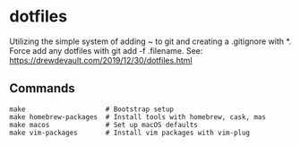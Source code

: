 # dotfiles
Utilizing the simple system of adding ~ to git and creating a .gitignore with *. Force add any dotfiles with git add -f .filename.
See: https://drewdevault.com/2019/12/30/dotfiles.html

## Commands

```
make                    # Bootstrap setup
make homebrew-packages  # Install tools with homebrew, cask, mas
make macos              # Set up macOS defaults
make vim-packages       # Install vim packages with vim-plug
```
